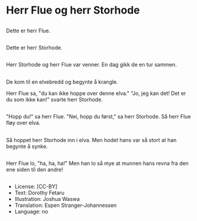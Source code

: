# Herr Flue og herr Storhode

##
Dette er herr Flue.

##
Dette er herr Storhode.

##
Herr Storhode og herr Flue var venner. En dag gikk de en tur sammen.

##
De kom til en elvebredd og begynte å krangle.

Herr Flue sa, "du kan ikke hoppe over denne elva."
"Jo, jeg kan det! Det er du som ikke kan!" svarte herr Storhode.

##
"Hopp du!" sa herr Flue.
"Nei, hopp du først," sa herr Storhode.
Så herr Flue fløy over elva. 

##
Så hoppet herr Storhode inn i elva. Men hodet hans var så stort at han begynte å synke.

##
Herr Flue lo, "ha, ha, ha!"
Men han lo så mye at munnen hans revna fra den ene siden til den andre!

##
* License: [CC-BY]
* Text: Dorothy Fetaru
* Illustration: Joshua Waswa
* Translation: Espen Stranger-Johannessen
* Language: no
